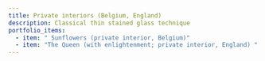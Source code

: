 ```yaml
---
title: Private interiors (Belgium, England)
description: Classical thin stained glass technique
portfolio_items:
  - item: " Sunflowers (private interior, Belgium)"
  - item: "The Queen (with enlightenment; private interior, England) "
---
```

